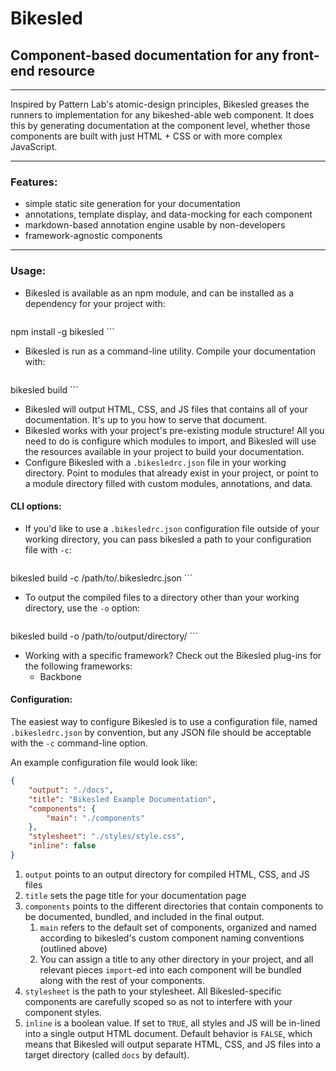 # Bikesled
## Component-based documentation for any front-end resource

---

Inspired by Pattern Lab's atomic-design principles, Bikesled greases the runners to implementation for any bikeshed-able web component. It does this by generating documentation at the component level, whether those components are built with just HTML + CSS or with more complex JavaScript.

---

### Features:
+ simple static site generation for your documentation
+ annotations, template display, and data-mocking for each component
+ markdown-based annotation engine usable by non-developers
+ framework-agnostic components

---

### Usage:
+ Bikesled is available as an npm module, and can be installed as a dependency for your project with:

    ```shell
npm install -g bikesled
    ```
+ Bikesled is run as a command-line utility. Compile your documentation with:

    ```shell
bikesled build
    ```
+ Bikesled will output HTML, CSS, and JS files that contains all of your documentation. It's up to you how to serve that document.
+ Bikesled works with your project's pre-existing module structure! All you need to do is configure which modules to import, and Bikesled will use the resources available in your project to build your documentation.
+ Configure Bikesled with a `.bikesledrc.json` file in your working directory. Point to modules that already exist in your project, or point to a module directory filled with custom modules, annotations, and data.


#### CLI options:
+ If you'd like to use a `.bikesledrc.json` configuration file outside of your working directory, you can pass bikesled a path to your configuration file with `-c`:

    ```shell
bikesled build -c /path/to/.bikesledrc.json
    ```
+ To output the compiled files to a directory other than your working directory, use the `-o` option:

    ```shell
bikesled build -o /path/to/output/directory/
    ```
+ Working with a specific framework? Check out the Bikesled plug-ins for the following frameworks:
    + Backbone


#### Configuration:
The easiest way to configure Bikesled is to use a configuration file, named `.bikesledrc.json` by convention, but any JSON file should be acceptable with the `-c` command-line option.

An example configuration file would look like:

```json
{
    "output": "./docs",
    "title": "Bikesled Example Documentation",
    "components": {
        "main": "./components"
    },
    "stylesheet": "./styles/style.css",
    "inline": false
}
```
1. `output` points to an output directory for compiled HTML, CSS, and JS files
2. `title` sets the page title for your documentation page
3. `components` points to the different directories that contain components to be documented, bundled, and included in the final output.
    1. `main` refers to the default set of components, organized and named according to bikesled's custom component naming conventions (outlined above)
    2. You can assign a title to any other directory in your project, and all relevant pieces `import`-ed into each component will be bundled along with the rest of your components.
4. `stylesheet` is the path to your stylesheet. All Bikesled-specific components are carefully scoped so as not to interfere with your component styles.
5. `inline` is a boolean value. If set to `TRUE`, all styles and JS will be in-lined into a single output HTML document. Default behavior is `FALSE`, which means that Bikesled will output separate HTML, CSS, and JS files into a target directory (called `docs` by default).
